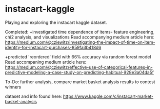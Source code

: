 # instacart-kaggle
Playing and exploring the instacart kaggle dataset. 

Completed: 
+investigated time dependence of items- feature engineering, chi2 analysis, and visualizations
Read accompanying medium article here: https://medium.com/@cziewitz/investigating-the-impact-of-time-on-item-identity-for-instacart-purchases-859fa3b418d6

+predicted 'reordered' field with 66% accuracy via random forest model
Read accompaning medium article here: https://medium.com/@cziewitz/effective-use-of-categorical-features-in-predictive-modeling-a-case-study-on-predicting-habitual-928e3a04da5f

To-Do:
further analysis, compare market basket analysis results to contest winners

dataset and info found here: https://www.kaggle.com/c/instacart-market-basket-analysis

